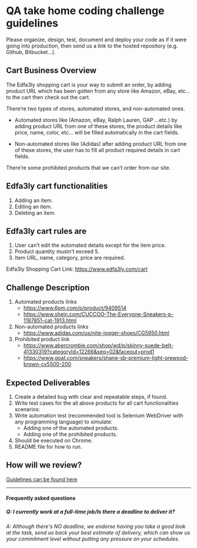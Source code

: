 QA take home coding challenge guidelines
===============================================

Please organize, design, test, document and deploy your code as if it were
going into production, then send us a link to the hosted repository (e.g.
Github, Bitbucket...).


Cart Business Overview
----------------------

The Edfa3ly shopping cart is your way to submit an order, by adding product URL which has been gotten from any store like Amazon, eBay, etc… to the cart then check out the cart.

There’re two types of stores, automated stores, and non-automated ones.

* Automated stores like (Amazon, eBay, Ralph Lauren, GAP …etc.) by adding product URL from one of these stores, the product details like price, name, color, etc… will be filled automatically in the cart fields.

* Non-automated stores like (Adidas) after adding product URL from one of these stores, the user has to fill all product required details in cart fields.

There’re some prohibited products that we can’t order from our site.

Edfa3ly cart functionalities
----------------------------

   1. Adding an item.
   1. Editing an item.
   1. Deleting an item.
   
Edfa3ly cart rules are
----------------------
   1. User can’t edit the automated details except for the item price.
   1. Product quantity mustn’t exceed 5.
   1. Item URL, name, category, price are required.


Edfa3ly Shopping Cart Link: https://www.edfa3ly.com/cart


Challenge Description
---------------------
1. Automated products links
	* https://www.6pm.com/p/product/9409514
	* https://www.shein.com/CUCCOO-The-Everyone-Sneakers-p-1187851-cat-1913.html
1. Non-automated products links
	* https://www.adidas.com/us/nite-jogger-shoes/CG5950.html
1. Prohibited product link
	* https://www.abercrombie.com/shop/wd/p/skinny-suede-belt-41330319?categoryId=12266&seq=02&faceout=prod1
    * https://www.goat.com/sneakers/shane-sb-premium-light-orewood-brown-cv5500-200
  
Expected Deliverables
---------------------

1. Create a detailed bug with clear and repeatable steps, if found.
1. Write test cases for the all above products for all cart functionalities scenarios:
1. Write automation test (recommended tool is Selenium WebDriver with any programming language) to simulate: 
	* Adding one of the automated products.
	* Adding one of the prohibited products.
1. Should be executed on Chrome.
1. README file for how to run.
 
How will we review?
-------------------
 
[Guidelines can be found here](README.md)

---
#### Frequently asked questions 

##### Q: I currently work at a full-time job/Is there a deadline to deliver it?
###### A: Although there's NO deadline, we endorse having you take a good look at the task, send us back your best estimate of delivery, which can show us your commitment level without putting any pressure on your schedules.
